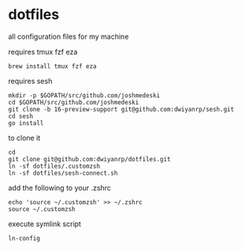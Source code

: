 # dotfiles
all configuration files for my machine

requires tmux fzf eza
```
brew install tmux fzf eza
```

requires sesh
```
mkdir -p $GOPATH/src/github.com/joshmedeski
cd $GOPATH/src/github.com/joshmedeski
git clone -b 16-preview-support git@github.com:dwiyanrp/sesh.git
cd sesh
go install
```

to clone it 

```
cd
git clone git@github.com:dwiyanrp/dotfiles.git
ln -sf dotfiles/.customzsh
ln -sf dotfiles/sesh-connect.sh
```

add the following to your .zshrc
```
echo 'source ~/.customzsh' >> ~/.zshrc
source ~/.customzsh
```

execute symlink script
```
ln-config
```
